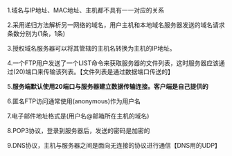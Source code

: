 1.域名与IP地址、MAC地址、主机都不具有一一对应的关系

2.采用递归方法解析另一网络的域名，用户主机和本地域名服务器发送的域名请求条数分别为(1条，1条)

3.授权域名服务器可以将其管辖的主机名转换为主机的IP地址。

4.一个FTP用户发送了一个LIST命令来获取服务器的文件列表，这时服务器应该通过(20)端口来传输该列表。【文件列表是通过数据端口传送的】

5.**服务端默认使用20端口与服务器建立数据传输连接。客户端是自己提供的**

6.匿名FTP访问通常使用(anonymous)作为用户名

7.电子邮件地址格式是(用户名@邮箱所在主机的域名)

8.POP3协议，登录到服务器后，发送的密码是加密的

9.DNS协议，主机与服务器之间是面向无连接的协议进行通信【DNS用的UDP】

